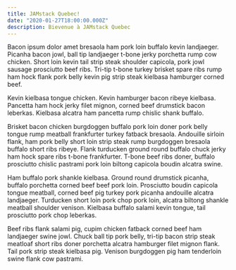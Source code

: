 ```yaml
---
title: JAMstack Quebec!
date: "2020-01-27T18:00:00.000Z"
description: Bievenue à JAMstack Quebec
---
```


Bacon ipsum dolor amet bresaola ham pork loin buffalo kevin landjaeger. Picanha bacon jowl, ball tip landjaeger t-bone jerky porchetta rump cow chicken. Short loin kevin tail strip steak shoulder capicola, pork jowl sausage prosciutto beef ribs. Tri-tip t-bone turkey brisket spare ribs rump ham hock flank pork belly kevin pig strip steak kielbasa hamburger corned beef.

Kevin kielbasa tongue chicken. Kevin hamburger bacon ribeye kielbasa. Pancetta ham hock jerky filet mignon, corned beef drumstick bacon leberkas. Kielbasa alcatra ham pancetta rump chislic shank buffalo.

Brisket bacon chicken burgdoggen buffalo pork loin doner pork belly tongue rump meatball frankfurter turkey fatback bresaola. Andouille sirloin flank, ham pork belly short loin strip steak rump burgdoggen bresaola buffalo short ribs ribeye. Flank turducken ground round buffalo chuck jerky ham hock spare ribs t-bone frankfurter. T-bone beef ribs doner, buffalo prosciutto chislic pastrami pork loin biltong capicola boudin alcatra swine.

Ham buffalo pork shankle kielbasa. Ground round drumstick picanha, buffalo porchetta corned beef beef pork loin. Prosciutto boudin capicola tongue meatball, corned beef pig turkey pork picanha andouille alcatra landjaeger. Turducken short loin pork chop pork loin, alcatra biltong shankle meatball shoulder venison. Kielbasa buffalo salami kevin tongue, tail prosciutto pork chop leberkas.

Beef ribs flank salami pig, cupim chicken fatback corned beef ham landjaeger swine jowl. Chuck ball tip pork belly, tri-tip bacon strip steak meatloaf short ribs doner porchetta alcatra hamburger filet mignon flank. Tail pork strip steak kielbasa pig. Venison burgdoggen pig ham tenderloin swine flank cow pastrami.